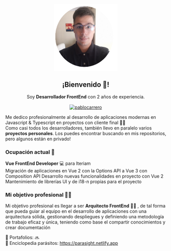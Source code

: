 <p align="center" width="300">
   <img align="center" width="200" src="https://github.com/pablocarrero/pablocarrero/blob/main/personal.png" />
   <h2 align="center">¡Bienvenido 👋!</h2>
</p>

<p align="center">Soy <strong>Desarrollador FrontEnd</strong> con 2 años de experiencia.<br /></p>
<p align="center">
  <a href="https://www.linkedin.com/in/carrerogarciapablo/" target="blank" placeholder="Perfil de Linkedin">
    <img align="center" src="https://cdn.jsdelivr.net/npm/simple-icons@3.0.1/icons/linkedin.svg" alt="pablocarrero" height="25px" width="25px" />
  </a>
</p>

Me dedico profesionalmente al desarrollo de aplicaciones modernas en Javascript & Typescript en proyectos con cliente final :man_student:
<br>
Como casi todos los desarrolladores, también llevo en paralelo varios <strong>proyectos personales</strong>. Los puedes encontrar buscando en mis repositorios, pero algunos están en privado!

### Ocupación actual :construction_worker:	
**Vue FrontEnd Developer** :computer: para Iteriam <br>
Migración de aplicaciones en Vue 2 con la Options API a Vue 3 con Composition API
Desarrollo nuevas funcionalidades en proyecto con Vue 2
Mantenimiento de librerías UI y de i18-n propias para el proyecto

### Mi objetivo profesional :student:	
Mi objetivo profesional es llegar a ser **Arquitecto FrontEnd** :man_factory_worker:	, de tal forma que pueda guiar al equipo en el desarrollo de aplicaciones con una arquitectura sólida, gestionando despliegues y definiendo una metodología de trabajo eficaz y única, teniendo como base el compartir conocimientos y crear documentación

🔗 Portafolios: :soon: <br>
🔗 Enciclopedia parásitos: https://parasight.netlify.app
